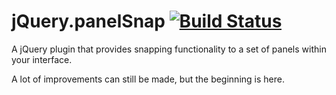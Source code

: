 # jQuery.panelSnap [![Build Status](https://travis-ci.org/guidobouman/jquery-panelsnap.png)](https://travis-ci.org/guidobouman/jquery-panelsnap)

A jQuery plugin that provides snapping functionality to a set of panels within your interface.

A lot of improvements can still be made, but the beginning is here.